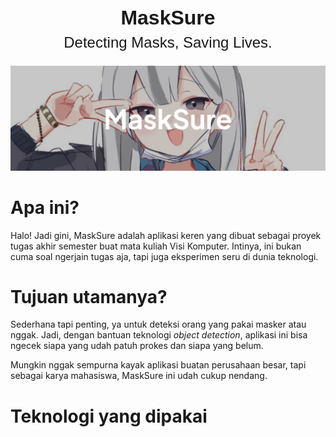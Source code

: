 <h1 style="font-family:'Arial', sans-serif; text-align:center;font-size:2rem;">MaskSure<br><span style="font-weight:normal;font-size: 1.5rem;">Detecting Masks, Saving Lives.</span></h1>

![](assets/20241128_214330_masksure.png)

# Apa ini?

Halo! Jadi gini, MaskSure adalah aplikasi keren yang dibuat sebagai proyek tugas akhir semester buat mata kuliah Visi Komputer. Intinya, ini bukan cuma soal ngerjain tugas aja, tapi juga eksperimen seru di dunia teknologi.

# Tujuan utamanya?

Sederhana tapi penting, ya untuk deteksi orang yang pakai masker atau nggak. Jadi, dengan bantuan teknologi _object detection_, aplikasi ini bisa ngecek siapa yang udah patuh prokes dan siapa yang belum.

Mungkin nggak sempurna kayak aplikasi buatan perusahaan besar, tapi sebagai karya mahasiswa, MaskSure ini udah cukup nendang.

# Teknologi yang dipakai
